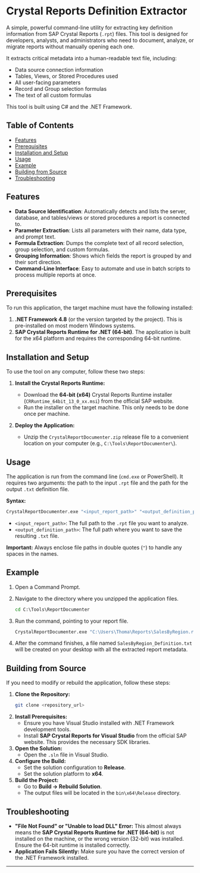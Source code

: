 # Crystal Reports Definition Extractor

A simple, powerful command-line utility for extracting key definition information from SAP Crystal Reports (`.rpt`) files. This tool is designed for developers, analysts, and administrators who need to document, analyze, or migrate reports without manually opening each one.

It extracts critical metadata into a human-readable text file, including:
- Data source connection information
- Tables, Views, or Stored Procedures used
- All user-facing parameters
- Record and Group selection formulas
- The text of all custom formulas

This tool is built using C# and the .NET Framework.

## Table of Contents

- [Features](#features)
- [Prerequisites](#prerequisites)
- [Installation and Setup](#installation-and-setup)
- [Usage](#usage)
- [Example](#example)
- [Building from Source](#building-from-source)
- [Troubleshooting](#troubleshooting)

## Features

- **Data Source Identification**: Automatically detects and lists the server, database, and tables/views or stored procedures a report is connected to.
- **Parameter Extraction**: Lists all parameters with their name, data type, and prompt text.
- **Formula Extraction**: Dumps the complete text of all record selection, group selection, and custom formulas.
- **Grouping Information**: Shows which fields the report is grouped by and their sort direction.
- **Command-Line Interface**: Easy to automate and use in batch scripts to process multiple reports at once.

## Prerequisites

To run this application, the target machine must have the following installed:

1.  **.NET Framework 4.8** (or the version targeted by the project). This is pre-installed on most modern Windows systems.
2.  **SAP Crystal Reports Runtime for .NET (64-bit)**. The application is built for the x64 platform and requires the corresponding 64-bit runtime.

## Installation and Setup

To use the tool on any computer, follow these two steps:

1.  **Install the Crystal Reports Runtime:**
    - Download the **64-bit (x64)** Crystal Reports Runtime installer (`CRRuntime_64bit_13_0_xx.msi`) from the official SAP website.
    - Run the installer on the target machine. This only needs to be done once per machine.

2.  **Deploy the Application:**
    - Unzip the `CrystalReportDocumenter.zip` release file to a convenient location on your computer (e.g., `C:\Tools\ReportDocumenter\`).

## Usage

The application is run from the command line (`cmd.exe` or PowerShell). It requires two arguments: the path to the input `.rpt` file and the path for the output `.txt` definition file.

**Syntax:**

```sh
CrystalReportDocumenter.exe "<input_report_path>" "<output_definition_path>"
```

-   `<input_report_path>`: The full path to the `.rpt` file you want to analyze.
-   `<output_definition_path>`: The full path where you want to save the resulting `.txt` file.

**Important:** Always enclose file paths in double quotes (`"`) to handle any spaces in the names.

## Example

1.  Open a Command Prompt.
2.  Navigate to the directory where you unzipped the application files.

    ```cmd
    cd C:\Tools\ReportDocumenter
    ```

3.  Run the command, pointing to your report file.

    ```cmd
    CrystalReportDocumenter.exe "C:\Users\Thoma\Reports\SalesByRegion.rpt" "C:\Users\Thoma\Desktop\SalesByRegion_Definition.txt"
    ```

4.  After the command finishes, a file named `SalesByRegion_Definition.txt` will be created on your desktop with all the extracted report metadata.

## Building from Source

If you need to modify or rebuild the application, follow these steps:

1.  **Clone the Repository:**
    ```sh
    git clone <repository_url>
    ```
2.  **Install Prerequisites:**
    - Ensure you have Visual Studio installed with .NET Framework development tools.
    - Install **SAP Crystal Reports for Visual Studio** from the official SAP website. This provides the necessary SDK libraries.
3.  **Open the Solution:**
    - Open the `.sln` file in Visual Studio.
4.  **Configure the Build:**
    - Set the solution configuration to **Release**.
    - Set the solution platform to **x64**.
5.  **Build the Project:**
    - Go to **Build -> Rebuild Solution**.
    - The output files will be located in the `bin\x64\Release` directory.

## Troubleshooting

-   **"File Not Found" or "Unable to load DLL" Error:** This almost always means the **SAP Crystal Reports Runtime for .NET (64-bit)** is not installed on the machine, or the wrong version (32-bit) was installed. Ensure the 64-bit runtime is installed correctly.
-   **Application Fails Silently:** Make sure you have the correct version of the .NET Framework installed.

---
```
